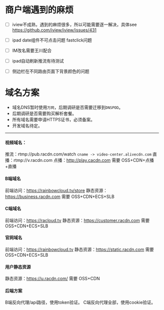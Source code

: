 # 商户端遇到的麻烦

* [ ] iview不成熟，遇到的麻烦很多，所以可能需要逐一解决，具体see https://github.com/iview/iview/issues/431
* [ ] ipad date组件不可点击问题 fastclick问题
* [ ] IM改名需要王川配合
* [ ] ipad自动刷新推流有待测试
* [ ] 侧边栏在不同路由页面下背景颜色的问题




# 域名方案

 * 域名DNS暂时使用`万网`，后期调研是否需要迁移到`DNSPOD`。
 * 后期调研是否需要购买解析套餐。
 * 所有域名需要申请HTTPS证书，必须备案。
 * 开发域名待定。

-----

#### 视频域名：
推流：rtmp://pub.racdn.com/watch `cname -> video-center.alivecdn.com`
直播：rtmp://v.racdn.com
点播：http://play.cacdn.com
需要 OSS+CDN+点播+直播

#### B端域名
前端访问：https://rainbowcloud.tv/store
静态资源：https://business.racdn.com
需要 OSS+CDN+ECS+SLB

#### C端域名
前端访问：https://racloud.tv
静态资源：https://customer.racdn.com
需要 OSS+CDN+ECS+SLB

#### 官网域名
前端访问：https://rainbowcloud.tv
静态资源：https://static.racdn.com
需要 OSS+CDN+ECS+SLB

#### 用户静态资源
静态资源：https://u.racdn.com/
需要 OSS+CDN

#### 后端方案
B端反向代理/api路径，使用token验证。
C端反向代理全部，使用cookie验证。

